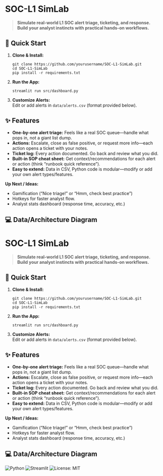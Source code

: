 # **SOC-L1 SimLab**

> **Simulate real-world L1 SOC alert triage, ticketing, and response. Build your analyst instincts with practical hands-on workflows.**

## **🚀 Quick Start**

1. **Clone & Install:**
    ```
    git clone https://github.com/yourusername/SOC-L1-SimLab.git
    cd SOC-L1-SimLab
    pip install -r requirements.txt
    ```

2. **Run the App:**
    ```
    streamlit run src/dashboard.py
    ```

3. **Customize Alerts:**  
   Edit or add alerts in `data/alerts.csv` (format provided below).

## **✨ Features**

- **One-by-one alert triage:** Feels like a real SOC queue—handle what pops in, not a giant list dump.
- **Actions:** Escalate, close as false positive, or request more info—each action opens a ticket with your notes.
- **Ticket log:** Every action documented. Go back and review what you did.
- **Built-in SOP cheat sheet:** Get context/recommendations for each alert or action (think “runbook quick reference”).
- **Easy to extend:** Data in CSV, Python code is modular—modify or add your own alert types/features.

**Up Next / Ideas:**
- Gamification (“Nice triage!” or “Hmm, check best practice”)
- Hotkeys for faster analyst flow.
- Analyst stats dashboard (response time, accuracy, etc.)

## **💻 Data/Architecture Diagram**
# **SOC-L1 SimLab**

> **Simulate real-world L1 SOC alert triage, ticketing, and response. Build your analyst instincts with practical hands-on workflows.**

## **🚀 Quick Start**

1. **Clone & Install:**
    ```
    git clone https://github.com/yourusername/SOC-L1-SimLab.git
    cd SOC-L1-SimLab
    pip install -r requirements.txt
    ```

2. **Run the App:**
    ```
    streamlit run src/dashboard.py
    ```

3. **Customize Alerts:**  
   Edit or add alerts in `data/alerts.csv` (format provided below).

## **✨ Features**

- **One-by-one alert triage:** Feels like a real SOC queue—handle what pops in, not a giant list dump.
- **Actions:** Escalate, close as false positive, or request more info—each action opens a ticket with your notes.
- **Ticket log:** Every action documented. Go back and review what you did.
- **Built-in SOP cheat sheet:** Get context/recommendations for each alert or action (think “runbook quick reference”).
- **Easy to extend:** Data in CSV, Python code is modular—modify or add your own alert types/features.

**Up Next / Ideas:**
- Gamification (“Nice triage!” or “Hmm, check best practice”)
- Hotkeys for faster analyst flow.
- Analyst stats dashboard (response time, accuracy, etc.)

## **💻 Data/Architecture Diagram**
![Python](https://img.shields.io/badge/Python-3.8%2B-blue.svg)
![Streamlit](https://img.shields.io/badge/Streamlit-%E2%9C%94-green)
![License: MIT](https://img.shields.io/badge/License-MIT-yellow.svg)


